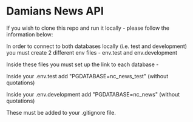 # Damians News API

If you wish to clone this repo and run it locally - please follow the information below:

In order to connect to both databases locally (i.e. test and development) you must create 2 different env files - env.test and env.development

Inside these files you must set up the link to each database -

Inside your .env.test add "PGDATABASE=nc_news_test" (without quotations)

Inside your .env.development add "PGDATABASE=nc_news" (without quotations)

These must be added to your .gitignore file.

